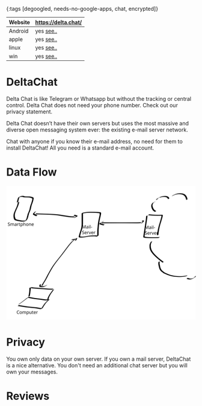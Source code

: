 {:tags [degoogled, needs-no-google-apps, chat, encrypted]}

| Website | https://delta.chat/                           |
|---------|-----------------------------------------------|
| Android | yes [see..](https://delta.chat/de/download)   |
| apple   | yes [see..](https://delta.chat/de/download)   |
| linux   | yes [see..](https://delta.chat/de/download)   |
| win     | yes [see..](https://delta.chat/de/download)   |

# DeltaChat

Delta Chat is like Telegram or Whatsapp but without the tracking or central control. Delta Chat does not need your phone number. Check out our privacy statement.

Delta Chat doesn’t have their own servers but uses the most massive and diverse open messaging system ever: the existing e-mail server network.

Chat with anyone if you know their e-mail address, no need for them to install DeltaChat! All you need is a standard e-mail account.

# Data Flow

![](img/DeltaChatDataFlow.svg)

# Privacy

You own only data on your own server. If you own a mail server, DeltaChat is a nice alternative. You don't need an additional chat server but you will own your messages.

# Reviews

